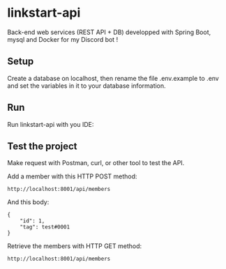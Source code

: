 # linkstart-api
Back-end web services (REST API + DB) developped with Spring Boot, mysql and Docker for my Discord bot !  

## Setup
Create a database on localhost, then rename the file .env.example to .env  
and set the variables in it to your database information.

## Run
Run linkstart-api with you IDE:


## Test the project
Make request with Postman, curl, or other tool to test the API.<br>

Add a member with this HTTP POST method:
```
http://localhost:8001/api/members
```
And this body:
```
{
    "id": 1,
    "tag": test#0001
}
```

Retrieve the members with HTTP GET method:
```
http://localhost:8001/api/members
```
